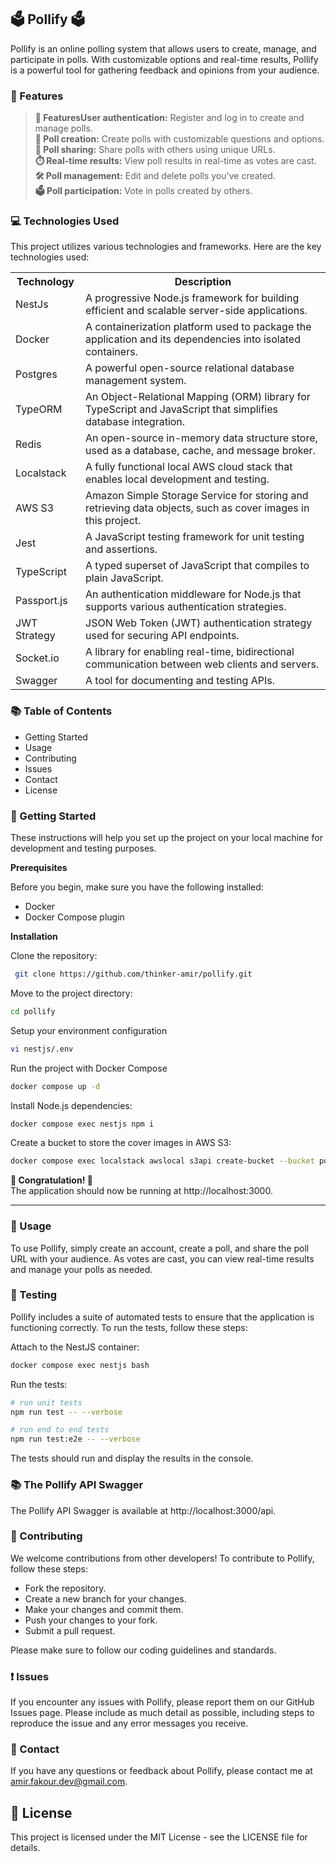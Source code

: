 ## 🗳️ Pollify 🗳️

Pollify is an online polling system that allows users to create, manage, and participate in polls. With customizable options and real-time results, Pollify is a powerful tool for gathering feedback and opinions from your audience.

### 🌟 Features

> **🔐 FeaturesUser authentication:** Register and log in to create and manage polls.  
> **📝 Poll creation:** Create polls with customizable questions and options.  
> **🔗 Poll sharing:** Share polls with others using unique URLs.  
> **⏱️ Real-time results:** View poll results in real-time as votes are cast.  
> **🛠️ Poll management:** Edit and delete polls you've created.  
> **🗳️ Poll participation:** Vote in polls created by others.

### 💻 Technologies Used

This project utilizes various technologies and frameworks. Here are the key technologies used:

<table>
  <tr>
    <th>Technology</th>
    <th>Description</th>
  </tr>
  <tr>
    <td>NestJs</td>
    <td>A progressive Node.js framework for building efficient and scalable server-side applications.</td>
  </tr>
  <tr>
    <td>Docker</td>
    <td>A containerization platform used to package the application and its dependencies into isolated containers.</td>
  </tr>
  <tr>
    <td>Postgres</td>
    <td>A powerful open-source relational database management system.</td>
  </tr>
  <tr>
    <td>TypeORM</td>
    <td>An Object-Relational Mapping (ORM) library for TypeScript and JavaScript that simplifies database integration.</td>
  </tr>
  <tr> 
    <td>Redis</td> 
    <td>An open-source in-memory data structure store, used as a database, cache, and message broker.</td> 
  </tr> 
  <tr>
    <td>Localstack</td>
    <td>A fully functional local AWS cloud stack that enables local development and testing.</td>
  </tr>
  <tr>
    <td>AWS S3</td>
    <td>Amazon Simple Storage Service for storing and retrieving data objects, such as cover images in this project.</td>
  </tr>
  <tr>
    <td>Jest</td>
    <td>A JavaScript testing framework for unit testing and assertions.</td>
  </tr>
  <tr>
    <td>TypeScript</td>
    <td>A typed superset of JavaScript that compiles to plain JavaScript.</td>
  </tr>
  <tr>
    <td>Passport.js</td>
    <td>An authentication middleware for Node.js that supports various authentication strategies.</td>
  </tr>
  <tr>
    <td>JWT Strategy</td>
    <td>JSON Web Token (JWT) authentication strategy used for securing API endpoints.</td>
  </tr>
  <tr>
    <td>Socket.io</td>
    <td>A library for enabling real-time, bidirectional communication between web clients and servers.</td>
  </tr>
  <tr>
    <td>Swagger</td>
    <td>A tool for documenting and testing APIs.</td>
  </tr>
</table>

### 📚 Table of Contents

- Getting Started
- Usage
- Contributing
- Issues
- Contact
- License

### 🚀 Getting Started

These instructions will help you set up the project on your local machine for development and testing purposes.

**Prerequisites**

Before you begin, make sure you have the following installed:

- Docker
- Docker Compose plugin

**Installation**

Clone the repository:

```bash
 git clone https://github.com/thinker-amir/pollify.git
```

Move to the project directory:

```bash
cd pollify
```

Setup your environment configuration

```bash
vi nestjs/.env
```

Run the project with Docker Compose

```bash
docker compose up -d
```

Install Node.js dependencies:

```bash
docker compose exec nestjs npm i
```

Create a bucket to store the cover images in AWS S3:

```bash
docker compose exec localstack awslocal s3api create-bucket --bucket pollify-poll-cover
```

**🎉 Congratulation! 🎉**  
The application should now be running at http://localhost:3000.

---

### 📖 Usage

To use Pollify, simply create an account, create a poll, and share the poll URL with your audience. As votes are cast, you can view real-time results and manage your polls as needed.

### 🧪 Testing

Pollify includes a suite of automated tests to ensure that the application is functioning correctly. To run the tests, follow these steps:

Attach to the NestJS container:

```bash
docker compose exec nestjs bash
```

Run the tests:

```bash
# run unit tests
npm run test -- --verbose

# run end to end tests
npm run test:e2e -- --verbose
```

The tests should run and display the results in the console.

### 📚 The Pollify API Swagger

The Pollify API Swagger is available at http://localhost:3000/api.

### 🤝 Contributing

We welcome contributions from other developers! To contribute to Pollify, follow these steps:

- Fork the repository.
- Create a new branch for your changes.
- Make your changes and commit them.
- Push your changes to your fork.
- Submit a pull request.

Please make sure to follow our coding guidelines and standards.

### ❗ Issues

If you encounter any issues with Pollify, please report them on our GitHub Issues page. Please include as much detail as possible, including steps to reproduce the issue and any error messages you receive.

### 📧 Contact

If you have any questions or feedback about Pollify, please contact me at amir.fakour.dev@gmail.com.

## 📄 License

This project is licensed under the MIT License - see the LICENSE file for details.
